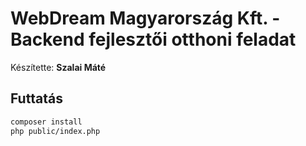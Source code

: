# WebDream Magyarország Kft. - Backend fejlesztői otthoni feladat

Készítette: **Szalai Máté**

## Futtatás

```bash
composer install
php public/index.php
